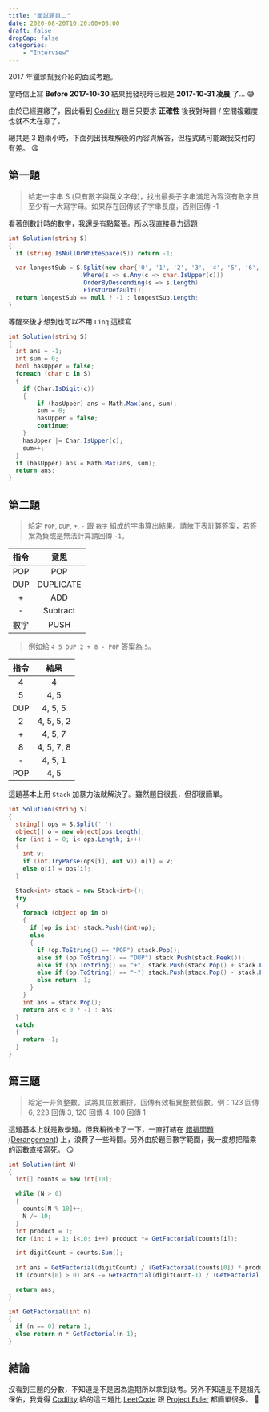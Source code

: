```yaml
---
title: "面試題目二"
date: 2020-08-20T10:20:00+08:00
draft: false
dropCap: false
categories:
    - "Interview"
---
```


2017 年獵頭幫我介紹的面試考題。

<!--more-->

當時信上寫 **Before 2017-10-30** 結果我發現時已經是 **2017-10-31 凌晨** 了... 😅

由於已經遲繳了，因此看到 [Codility][C] 題目只要求 **正確性** 後我對時間 / 空間複雜度也就不太在意了。

總共是 3 題兩小時，下面列出我理解後的內容與解答，但程式碼可能跟我交付的有差。 😩

## 第一題

> 給定一字串 S (只有數字與英文字母)，找出最長子字串滿足內容沒有數字且至少有一大寫字母。如果存在回傳該子字串長度，否則回傳 -1

看著倒數計時的數字，我還是有點緊張。所以我直接暴力這題

```cs
int Solution(string S)
{  
  if (string.IsNullOrWhiteSpace(S)) return -1;

  var longestSub = S.Split(new char{'0', '1', '2', '3', '4', '5', '6', '7', '8', '9'})
                    .Where(s => s.Any(c => char.IsUpper(c)))
                    .OrderByDescending(s => s.Length)
                    .FirstOrDefault();
  return longestSub == null ? -1 : longestSub.Length;              
}
```

等醒來後才想到也可以不用 `Linq` 這樣寫

``` cs
int Solution(string S)
{  
  int ans = -1;
  int sum = 0;
  bool hasUpper = false;
  foreach (char c in S)
  {
    if (Char.IsDigit(c))
    {
        if (hasUpper) ans = Math.Max(ans, sum);
        sum = 0;
        hasUpper = false;
        continue;
    }
    hasUpper |= Char.IsUpper(c);
    sum++;
  }
  if (hasUpper) ans = Math.Max(ans, sum);
  return ans;              
}
```

## 第二題

> 給定 `POP`, `DUP`, `+`, `-` 跟 `數字` 組成的字串算出結果。請依下表計算答案，若答案為負或是無法計算請回傳 `-1`。

| 指令 | 意思 | 
|:-----:|:------:|
| POP | POP |
| DUP | DUPLICATE |
|  +  | ADD |
|  -  | Subtract |
| 數字 | PUSH |


> 例如給 `4 5 DUP 2 + 8 - POP` 答案為 `5`。

| 指令 |結果 |
|:-----:|:-----:|
|  4  | 4 |
|  5  | 4, 5 |
| DUP | 4, 5, 5 |
|  2  | 4, 5, 5, 2 |
|  +  | 4, 5, 7 | 
|  8  | 4, 5, 7, 8 |
|  -  | 4, 5, 1 |
| POP | 4, 5 |

這題基本上用 `Stack` 加暴力法就解決了。雖然題目很長，但卻很簡單。

```cs
int Solution(string S)
{
  string[] ops = S.Split(' ');
  object[] o = new object[ops.Length];
  for (int i = 0; i< ops.Length; i++)
  {
    int v;
    if (int.TryParse(ops[i], out v)) o[i] = v;
    else o[i] = ops[i];
  }

  Stack<int> stack = new Stack<int>();
  try
  {
    foreach (object op in o)
    {
      if (op is int) stack.Push((int)op);
      else
      {
        if (op.ToString() == "POP") stack.Pop();
        else if (op.ToString() == "DUP") stack.Push(stack.Peek());
        else if (op.ToString() == "+") stack.Push(stack.Pop() + stack.Pop());
        else if (op.ToString() == "-") stack.Push(stack.Pop() - stack.Pop());
        else return -1;
      }
    }
    int ans = stack.Pop();
    return ans < 0 ? -1 : ans;
  }
  catch
  {
    return -1;
  }
}
```

## 第三題

> 給定一非負整數，試將其位數重排，回傳有效相異整數個數。例：123 回傳 6, 223 回傳 3, 120 回傳 4, 100 回傳 1

這題基本上就是數學題。但我稍微卡了一下，一直打結在 [錯排問題(Derangement)](https://en.wikipedia.org/wiki/Derangement) 上，浪費了一些時間。另外由於題目數字範圍，我一度想把階乘的函數直接寫死。 😏

```cs
int Solution(int N)
{
  int[] counts = new int[10];

  while (N > 0)
  {
    counts[N % 10]++;
    N /= 10;
  }
  int product = 1;
  for (int i = 1; i<10; i++) product *= GetFactorial(counts[i]);

  int digitCount = counts.Sum();
  
  int ans = GetFactorial(digitCount) / (GetFactorial(counts[0]) * product);
  if (counts[0] > 0) ans -= GetFactorial(digitCount-1) / (GetFactorial(counts[0]-1) * product);

  return ans;
}

int GetFactorial(int n)
{
  if (n == 0) return 1;
  else return n * GetFactorial(n-1);
}
```

## 結論

沒看到三題的分數，不知道是不是因為逾期所以拿到缺考。另外不知道是不是祖先保佑，我覺得 [Codility][C] 給的這三題比 [LeetCode][LC] 跟 [Project Euler][PE] 都簡單很多。 😬

[C]: https://codility.com
[PE]: https://projecteuler.net/
[LC]: https://leetcode.com/